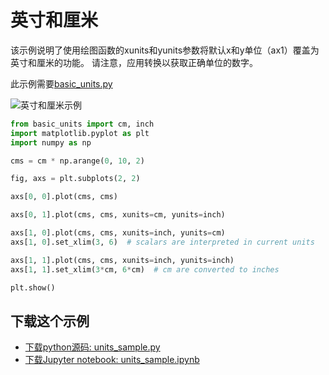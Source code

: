 # 英寸和厘米

该示例说明了使用绘图函数的xunits和yunits参数将默认x和y单位（ax1）覆盖为英寸和厘米的功能。 请注意，应用转换以获取正确单位的数字。

此示例需要[basic_units.py](https://matplotlib.org/_downloads/3a73b4cd6e12aa53ff277b1b80d631c1/basic_units.py)

![英寸和厘米示例](https://matplotlib.org/_images/sphx_glr_units_sample_001.png)

```python
from basic_units import cm, inch
import matplotlib.pyplot as plt
import numpy as np

cms = cm * np.arange(0, 10, 2)

fig, axs = plt.subplots(2, 2)

axs[0, 0].plot(cms, cms)

axs[0, 1].plot(cms, cms, xunits=cm, yunits=inch)

axs[1, 0].plot(cms, cms, xunits=inch, yunits=cm)
axs[1, 0].set_xlim(3, 6)  # scalars are interpreted in current units

axs[1, 1].plot(cms, cms, xunits=inch, yunits=inch)
axs[1, 1].set_xlim(3*cm, 6*cm)  # cm are converted to inches

plt.show()
```

## 下载这个示例
            
- [下载python源码: units_sample.py](https://matplotlib.org/_downloads/units_sample.py)
- [下载Jupyter notebook: units_sample.ipynb](https://matplotlib.org/_downloads/units_sample.ipynb)